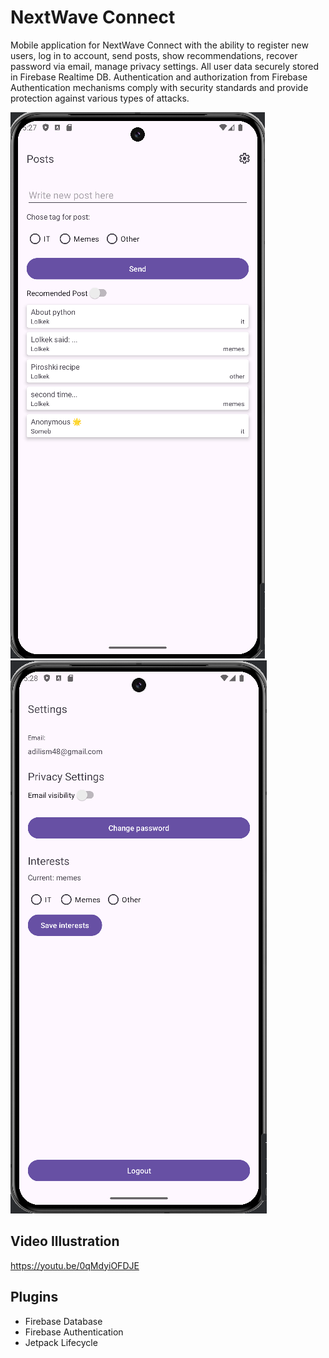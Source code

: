# NextWave Connect
Mobile application for NextWave Connect with the ability to register new users, log in to account, send posts, show recommendations, recover password via email, manage privacy settings. All user data securely stored in Firebase Realtime DB. Authentication and authorization from Firebase Authentication mechanisms comply with security standards and provide protection against various types of attacks.

![Illustration](https://github.com/adilism48/NextWaveConnect/blob/main/img/posts.png) ![Illustration](https://github.com/adilism48/NextWaveConnect/blob/main/img/settings.png)

## Video Illustration
https://youtu.be/0qMdyiOFDJE

## Plugins
- Firebase Database
- Firebase Authentication
- Jetpack Lifecycle
